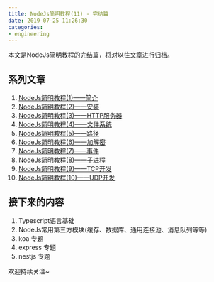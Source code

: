 ```yaml
---
title: NodeJs简明教程(11) - 完结篇
date: 2019-07-25 11:26:30
categories:
- engineering
---
```


本文是NodeJs简明教程的完结篇，将对以往文章进行归档。

## 系列文章

1. [NodeJs简明教程(1)——简介](https://www.ddhigh.com/2019/07/18/nodejs-guide-about.html)
1. [NodeJs简明教程(2)——安装](https://www.ddhigh.com/2019/07/19/nodejs-guide-installation.html)
1. [NodeJs简明教程(3)——HTTP服务器](https://www.ddhigh.com/2019/07/19/nodejs-guide-http-server.html)
2. [NodeJs简明教程(4)——文件系统](https://www.ddhigh.com/2019/07/20/nodejs-guide-filesystem.html)
3. [NodeJs简明教程(5)——路径](https://www.ddhigh.com/2019/07/20/nodejs-guide-path.html)
3. [NodeJs简明教程(6)——加解密](https://www.ddhigh.com/2019/07/21/nodejs-guide-crypto.html)
3. [NodeJs简明教程(7)——事件](https://www.ddhigh.com/2019/07/22/nodejs-guide-events.html)
4. [NodeJs简明教程(8)——子进程](https://www.ddhigh.com/2019/07/23/nodejs-guide-child-process.html)
4. [NodeJs简明教程(9)——TCP开发](https://www.ddhigh.com/2019/07/24/nodejs-guide-net.html)
4. [NodeJs简明教程(10)——UDP开发](https://www.ddhigh.com/2019/07/25/nodejs-guide-dgram.html)

## 接下来的内容

1. Typescript语言基础
2. NodeJs常用第三方模块(缓存、数据库、通用连接池、消息队列等等)
3. koa 专题
4. express 专题
5. nestjs 专题

欢迎持续关注~


